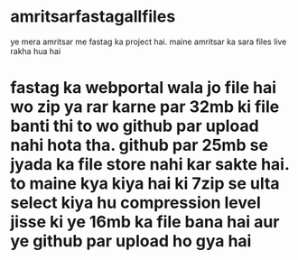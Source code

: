 # amritsarfastagallfiles
ye mera amritsar me fastag ka project hai. maine amritsar ka sara files live rakha hua hai
# fastag ka webportal wala jo file hai wo zip ya rar karne par 32mb ki file banti thi to wo github par upload nahi hota tha. github par 25mb se jyada ka file store nahi kar sakte hai. to maine kya kiya hai ki 7zip se ulta select kiya hu compression level jisse ki ye 16mb ka file bana hai aur ye github par upload ho gya hai
